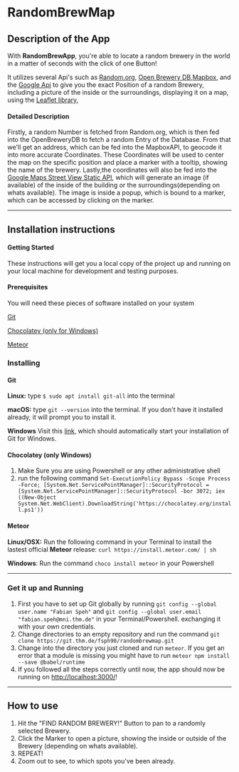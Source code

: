 # RandomBrewMap

## Description of the App

With **RandomBrewApp**, you're able to locate a random brewery in the world in a matter of seconds with the click of one Button!

It utilizes several Api's such as [Random.org](https://www.random.org/), [Open Brewery DB](https://www.openbrewerydb.org/),[Mapbox](https://www.mapbox.com/), and the [Google Api](https://cloud.google.com/maps-platform?hl=de) 
to give you the exact Position of a random Brewery, including a picture of the inside or the surroundings, displaying it on a map, using the [Leaflet library](https://leafletjs.com/),

#### Detailed Description

Firstly, a random Number is fetched from Random.org, which is then fed into the OpenBreweryDB to fetch a random Entry of the Database. 
From that we'll get an address, which can be fed into the MapboxAPI, to geocode it into more accurate Coordinates. 
These Coordinates will be used to center the map on the specific position and place a marker with a tooltip, showing the name of the brewery.
Lastly,the coordinates will also be fed into the [Google Maps Street View Static API](https://developers.google.com/maps/documentation/streetview/overview), which will generate an image (if available) of the inside of the building or the surroundings(depending on whats available). 
The image is inside a popup, which is bound to a marker, which can be accessed by clicking on the marker.

---
## Installation instructions

#### Getting Started

These instructions will get you a local copy of the project up and running on your local machine for development and testing purposes.

#### Prerequisites

You will need these pieces of software installed on your system


[Git](https://git-scm.com/book/en/v2/Getting-Started-Installing-Git)


[Chocolatey (only for Windows)](https://chocolatey.org/install)


[Meteor](https://www.meteor.com/install)

### Installing

#### Git

**Linux:**  type `$ sudo apt install git-all` into the terminal


**macOS:** type `git --version` into the terminal. If you don't have it installed already, it will prompt you to install it.


**Windows** Visit this [link](https://git-scm.com/download/win), which should automatically start your installation of Git for Windows.

#### Chocolatey (only Windows)

1. Make Sure you are using Powershell or any other administrative shell
2. run the following command `Set-ExecutionPolicy Bypass -Scope Process -Force; [System.Net.ServicePointManager]::SecurityProtocol = [System.Net.ServicePointManager]::SecurityProtocol -bor 3072; iex ((New-Object System.Net.WebClient).DownloadString('https://chocolatey.org/install.ps1'))`


#### Meteor

**Linux/OSX:** Run the following command in your Terminal to install the lastest official **Meteor** release: `curl https://install.meteor.com/ | sh`


**Windows**: Run the command `choco install meteor` in your Powershell

---
### Get it up and Running

1. First you have to set up Git globally by running `git config --global user.name "Fabian Speh"` and `git config --global user.email "fabian.speh@mni.thm.de"` in your Terminal/Powershell. exchanging it with your own credentials.
2. Change directories to an empty repository and run the command `git clone https://git.thm.de/fsph90/randombrewmap.git`
3. Change into the directory you just cloned and run `meteor`. If you get an error that a module is missing you might have to run `meteor npm install --save @babel/runtime`
4. If you followed all the steps correctly until now, the app should now be running on [http://localhost:3000/](http://localhost:3000/)!
---
## How to use

1. Hit the "FIND RANDOM BREWERY!" Button to pan to a randomly selected Brewery.
2. Click the Marker to open a picture, showing the inside or outside of the Brewery (depending on whats available).
3. REPEAT!
4. Zoom out to see, to which spots you've been already.













